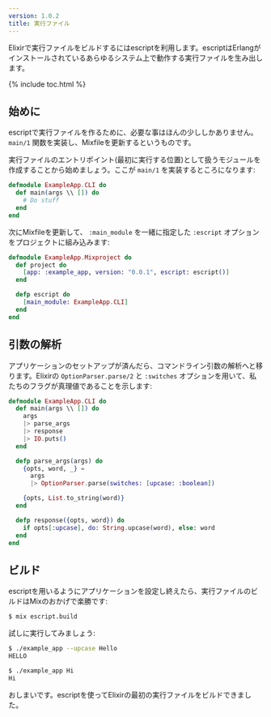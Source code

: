 ```yaml
---
version: 1.0.2
title: 実行ファイル
---
```


Elixirで実行ファイルをビルドするにはescriptを利用します。escriptはErlangがインストールされているあらゆるシステム上で動作する実行ファイルを生み出します。

{% include toc.html %}

## 始めに

escriptで実行ファイルを作るために、必要な事はほんの少ししかありません。 `main/1` 関数を実装し、Mixfileを更新するというものです。

実行ファイルのエントリポイント(最初に実行する位置)として扱うモジュールを作成することから始めましょう。ここが `main/1` を実装するところになります:

```elixir
defmodule ExampleApp.CLI do
  def main(args \\ []) do
    # Do stuff
  end
end
```

次にMixfileを更新して、 `:main_module` を一緒に指定した `:escript` オプションをプロジェクトに組み込みます:

```elixir
defmodule ExampleApp.Mixproject do
  def project do
    [app: :example_app, version: "0.0.1", escript: escript()]
  end

  defp escript do
    [main_module: ExampleApp.CLI]
  end
end
```

## 引数の解析

アプリケーションのセットアップが済んだら、コマンドライン引数の解析へと移ります。Elixirの `OptionParser.parse/2` と `:switches` オプションを用いて、私たちのフラグが真理値であることを示します:

```elixir
defmodule ExampleApp.CLI do
  def main(args \\ []) do
    args
    |> parse_args
    |> response
    |> IO.puts()
  end

  defp parse_args(args) do
    {opts, word, _} =
      args
      |> OptionParser.parse(switches: [upcase: :boolean])

    {opts, List.to_string(word)}
  end

  defp response({opts, word}) do
    if opts[:upcase], do: String.upcase(word), else: word
  end
end
```

## ビルド

escriptを用いるようにアプリケーションを設定し終えたら、実行ファイルのビルドはMixのおかげで楽勝です:

```bash
$ mix escript.build
```

試しに実行してみましょう:

```bash
$ ./example_app --upcase Hello
HELLO

$ ./example_app Hi
Hi
```

おしまいです。escriptを使ってElixirの最初の実行ファイルをビルドできました。

